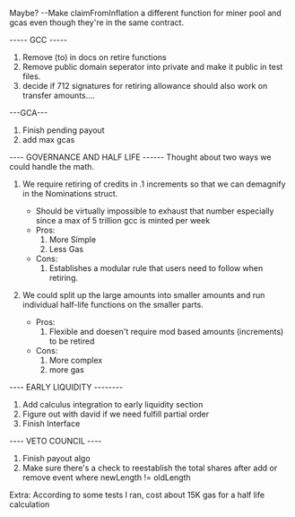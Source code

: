 Maybe?
--Make claimFromInflation a different function for miner pool and gcas even though they're in the same contract.


----- GCC -----
1. Remove (to) in docs on retire functions 
2. Remove public domain seperator into private and make it public in test files.
3. decide if 712 signatures for retiring allowance should also work on transfer amounts....

---GCA---
1. Finish pending payout
2. add max gcas

---- GOVERNANCE AND HALF LIFE ------
Thought about two ways we could handle the math.
1. We require retiring of credits in .1 increments so that we can demagnify in the Nominations struct.
    -  Should be virtually impossible to exhaust that number especially since a max of 5 trillion gcc is minted per week 
    - Pros:
        1. More Simple
        2. Less Gas
    - Cons:
        1. Establishes a modular rule that users need to follow when retiring.
    
2. We could split up the large amounts into smaller amounts and run individual half-life functions on the smaller parts.
    - Pros:
        1. Flexible and doesen't require mod based amounts (increments) to be retired
    - Cons:
        1. More complex
        2. more gas


---- EARLY LIQUIDITY --------
1. Add calculus integration to early liquidity section
2. Figure out with david if we need fulfill partial order
3. Finish Interface

---- VETO COUNCIL ----
1. Finish payout algo
2. Make sure there's a check to reestablish the total shares after add or remove event where newLength != oldLength

Extra:
According to some tests I ran, cost about 15K gas for a half life calculation